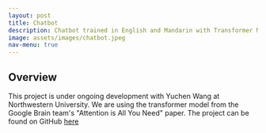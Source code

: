 ```yaml
---
layout: post
title: Chatbot
description: Chatbot trained in English and Mandarin with Transformer Model from Google Brain
image: assets/images/chatbot.jpeg
nav-menu: true
---
```


## Overview
This project is under ongoing development with Yuchen Wang at Northwestern University. We are using the transformer model from the Google Brain team's "Attention is All You Need" paper. The project can be found on GitHub [here](https://github.com/ThePenultimatum/shriekinDesparado)

